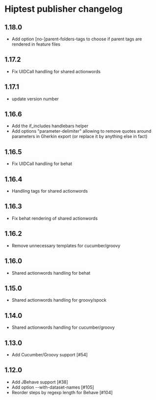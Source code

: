 Hiptest publisher changelog
===========================

1.18.0
------
 - Add option [no-]parent-folders-tags to choose if parent tags are rendered in feature files

1.17.2
------
  - Fix UIDCall handling for shared actionwords

1.17.1
------
  - update version number

1.16.6
------
  - Add the if_includes handlebars helper
  - Add options "parameter-delimiter" allowing to remove quotes around parameters in Gherkin export (or replace it by anything else in fact)

1.16.5
------
  - Fix UIDCall handling for behat

1.16.4
------
  - Handling tags for shared actionwords

1.16.3
------
  - Fix behat rendering of shared actionwords

1.16.2
------
  - Remove unnecessary templates for cucumber/groovy

1.16.0
------
  - Shared actionwords handling for behat

1.15.0
------
  - Shared actionwords handling for groovy/spock

1.14.0
------

 - Shared actionwords handling for cucumber/groovy

1.13.0
------

 - Add Cucumber/Groovy support [#54]

1.12.0
------

 - Add JBehave support [#38]
 - Add option --with-dataset-names [#105]
 - Reorder steps by regexp length for Behave [#104]
